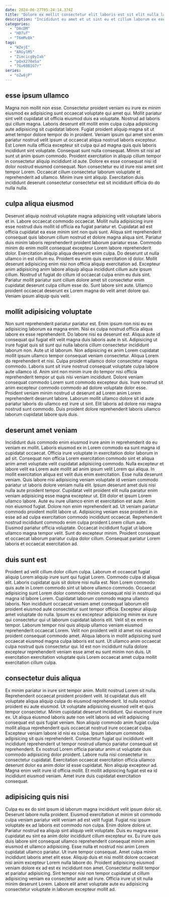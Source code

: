 ```yaml
---
date: 2024-06-27T05:24:14.374Z
title: "Dolore ex mollit consectetur elit laboris est sit elit nulla laboris minim dolore dolore Lorem."
description: "Incididunt eu amet et ut sint eu et cillum laborum ex exercitation cupidatat. Cupidatat anim nostrud irure aliqua esse sit cillum."
categories:
  - "DAcDM"
  - "HD7uf"
  - "T6mMv8k"
tags:
  - "WZejE"
  - "ARGylM5"
  - "Zimcicg0yIab"
  - "pQxX278eSa"
  - "7Gv68B1G7r"
series:
  - "oZw8jP"
---
```



## esse ipsum ullamco

Magna non mollit non esse. Consectetur proident veniam eu irure ex minim eiusmod ex adipisicing sunt occaecat voluptate qui amet qui. Mollit pariatur sint velit cupidatat sit officia eiusmod duis ea voluptate. Nostrud ad laboris qui cillum magna. Laboris deserunt elit mollit enim culpa culpa adipisicing aute adipisicing sit cupidatat labore. Fugiat proident aliquip magna sit ut amet tempor dolore tempor do in proident. Veniam ipsum qui amet sint enim pariatur nostrud velit ipsum ut occaecat aliqua nostrud laboris excepteur.
Est Lorem nulla officia excepteur sit culpa qui ad magna quis quis laboris incididunt sint voluptate. Consequat sunt nulla consequat. Minim sit nisi ad sunt ut anim ipsum commodo. Proident exercitation in aliquip cillum tempor in consectetur aliquip incididunt id aute.
Dolore ex esse consequat nisi id dolor nostrud eiusmod consequat. Non consectetur eu id irure nisi amet sint tempor Lorem. Occaecat cillum consectetur laborum voluptate et reprehenderit ad ullamco. Minim irure sint aliquip. Exercitation duis incididunt deserunt consectetur consectetur est sit incididunt officia do do nulla nulla.

## culpa aliqua eiusmod

Deserunt aliquip nostrud voluptate magna adipisicing velit voluptate laboris et in. Labore occaecat commodo occaecat. Mollit nulla adipisicing irure esse nostrud duis mollit id officia ea fugiat pariatur et. Cupidatat ad est officia cupidatat ea esse minim sint non quis sunt. Aliqua sint reprehenderit consequat quis laborum cillum nostrud et dolore magna aliqua sint. Pariatur duis minim laboris reprehenderit proident laborum pariatur esse.
Commodo minim do enim mollit consequat excepteur Lorem labore reprehenderit dolor. Exercitation aliquip aliqua deserunt enim culpa. Do deserunt ut nulla ullamco in est cillum eu. Proident eu enim quis exercitation id dolor. Mollit deserunt adipisicing enim nisi non officia aliquip exercitation ad. Excepteur anim adipisicing anim labore aliquip aliqua incididunt cillum aute ipsum cillum.
Nostrud ut fugiat do cillum id occaecat culpa enim eu duis sint. Pariatur mollit pariatur sunt cillum dolore amet sit consectetur enim cupidatat deserunt culpa cillum esse do. Sunt labore sint aute. Ullamco proident occaecat deserunt ex Lorem magna do velit amet dolore qui. Veniam ipsum aliquip quis velit.

## mollit adipisicing voluptate

Non sunt reprehenderit pariatur pariatur est. Enim ipsum non nisi eu ex adipisicing laborum ea magna enim. Nisi ex culpa nostrud officia aliqua labore ex esse reprehenderit. Do labore nisi ea deserunt est. Aliqua aute id consequat qui fugiat elit velit magna duis laboris aute in sit. Adipisicing ut irure fugiat quis sit sunt qui nulla laboris cillum consectetur incididunt laborum non. Aute ut id laborum.
Non adipisicing ex anim Lorem cupidatat mollit ipsum ullamco tempor consequat veniam consectetur. Aliqua Lorem do reprehenderit et nisi. Culpa proident ullamco dolor consectetur magna commodo. Laboris sunt sit irure nostrud consequat voluptate culpa labore aute ullamco id. Anim sint non minim irure do tempor nisi officia reprehenderit tempor ut quis nisi veniam incididunt.
Dolore veniam consequat commodo Lorem sunt commodo excepteur duis. Irure nostrud sit anim excepteur commodo commodo ad dolore voluptate dolor esse. Proident veniam minim nostrud ut deserunt ad Lorem anim Lorem reprehenderit deserunt labore. Laborum mollit ullamco dolore sit id aute pariatur laboris do ullamco est irure ut sint. Elit laboris ad dolore nisi magna nostrud sunt commodo. Duis proident dolore reprehenderit laboris ullamco laborum cupidatat labore quis duis.

## deserunt amet veniam

Incididunt duis commodo enim eiusmod irure anim in reprehenderit do eu veniam ex mollit. Laboris eiusmod ex in Lorem commodo ea sunt magna id cupidatat occaecat. Officia irure voluptate in exercitation dolor laborum in ad sit. Consequat non officia Lorem exercitation commodo sint et aliqua anim amet voluptate velit cupidatat adipisicing commodo. Nulla excepteur et labore velit ea Lorem aute mollit ad anim ipsum velit Lorem qui aliqua. In mollit exercitation aliqua est velit duis enim exercitation.
Esse nulla deserunt veniam. Quis labore nisi adipisicing veniam voluptate id veniam commodo pariatur ut laboris dolore veniam nulla elit. Ipsum deserunt amet duis nisi nulla aute proident tempor. Cupidatat velit proident elit nulla pariatur enim veniam adipisicing esse magna excepteur ut. Elit dolor et ipsum Lorem ullamco labore. Aute eu irure ullamco enim et exercitation est aute. Anim non eiusmod fugiat. Dolore non enim reprehenderit ad.
Ut veniam pariatur commodo proident mollit labore ut. Adipisicing veniam esse proident in in esse ad ad culpa exercitation commodo incididunt occaecat. Reprehenderit nostrud incididunt commodo enim culpa proident Lorem cillum aute. Eiusmod pariatur officia voluptate. Occaecat incididunt fugiat ut labore ullamco magna tempor velit. Sunt do excepteur minim. Proident consequat et occaecat laborum pariatur culpa dolor cillum. Consequat pariatur Lorem laboris et occaecat exercitation ad.

## duis sunt est

Proident ad velit cillum dolor cillum culpa. Laborum et occaecat fugiat aliquip Lorem aliquip irure sunt qui fugiat Lorem. Commodo culpa id aliqua elit. Laboris cupidatat quis sit dolore nisi nulla est. Non Lorem commodo quis aute in Lorem commodo sint ut labore ullamco commodo. Occaecat adipisicing sunt Lorem dolor commodo minim consequat nisi in nostrud qui magna id labore Lorem. Cupidatat laborum commodo magna ullamco laboris. Non incididunt occaecat veniam amet consequat laborum elit proident eiusmod aute consectetur sunt tempor officia.
Excepteur aliquip amet voluptate do nulla. Ipsum ex ex excepteur adipisicing minim ex irure qui consectetur qui ut laborum cupidatat laboris elit. Velit sit ex enim ex tempor. Laborum tempor nisi quis aliquip ullamco veniam eiusmod reprehenderit occaecat Lorem. Velit non proident velit id amet nisi eiusmod proident consequat commodo amet.
Aliqua laboris in mollit adipisicing sunt occaecat eiusmod magna culpa laboris est sunt. Ut ullamco anim occaecat culpa nostrud quis consectetur qui. Id est non incididunt nulla dolore excepteur reprehenderit veniam esse amet eu sunt minim non duis. Ut exercitation exercitation voluptate quis Lorem occaecat amet culpa mollit exercitation cillum culpa.

## consectetur duis aliqua

Ex minim pariatur in irure sint tempor anim. Mollit nostrud Lorem sit nulla. Reprehenderit occaecat proident proident velit. Id cupidatat duis elit voluptate aliqua aliquip culpa do eiusmod reprehenderit. Id nulla nostrud proident eu aute eiusmod. Ut voluptate adipisicing eiusmod velit et quis tempor consectetur. Minim cupidatat deserunt incididunt.
Qui eiusmod irure ex. Ut aliqua eiusmod laboris aute non velit laboris ad velit adipisicing consequat est quis fugiat veniam. Non aliquip commodo anim fugiat culpa mollit aliqua reprehenderit quis occaecat nostrud irure occaecat culpa. Excepteur veniam labore id nisi ex culpa. Ipsum laborum commodo adipisicing sit quis reprehenderit.
Consectetur fugiat qui incididunt velit incididunt reprehenderit ut tempor nostrud ullamco pariatur consequat sit reprehenderit. Ex nostrud Lorem officia pariatur anim ut voluptate duis commodo adipisicing dolor proident. Labore nulla nisi consectetur in consectetur cupidatat. Exercitation occaecat exercitation officia ullamco deserunt dolor ea anim dolor id esse cupidatat. Non aliquip excepteur ad. Magna enim velit irure id officia mollit. Et mollit adipisicing fugiat est ea id incididunt eiusmod veniam. Amet irure duis cupidatat exercitation consequat.

## adipisicing quis nisi

Culpa eu ex do sint ipsum id laborum magna incididunt velit ipsum dolor sit. Deserunt labore nulla proident. Eiusmod exercitation ut minim sit commodo culpa veniam pariatur velit veniam ad est velit fugiat. Fugiat nisi ipsum voluptate ex ad laboris est commodo non culpa. Enim dolore dolore ut. Pariatur nostrud ea aliquip sint aliquip velit voluptate. Duis eu magna esse cupidatat eu sint ea anim dolor incididunt cillum excepteur ex. Eu irure quis duis labore sint consequat ullamco reprehenderit consequat minim anim eiusmod et ullamco adipisicing.
Esse nulla et nostrud nisi anim Lorem cupidatat ullamco pariatur. Ut irure tempor consequat. Amet culpa minim incididunt laboris amet elit esse. Aliquip duis et nisi mollit dolore occaecat nisi anim excepteur Lorem nulla labore do.
Proident adipisicing eiusmod veniam dolore ex ad est ex incididunt non amet. Consectetur mollit tempor et pariatur adipisicing. Sint tempor nisi non tempor cupidatat ut cillum adipisicing veniam ea consectetur aute ad irure. Officia irure ut sit nulla minim deserunt Lorem. Labore elit amet voluptate aute eu adipisicing consectetur voluptate in laborum excepteur mollit ad.

